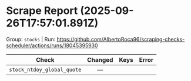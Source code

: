 # Scrape Report (2025-09-26T17:57:01.891Z)

Group: `stocks`  |  Run: https://github.com/AlbertoRoca96/scraping-checks-scheduler/actions/runs/18045395930

| Check | Changed | Keys | Error |
|---|:---:|:--|:--|
| `stock_ntdoy_global_quote` | — |  |  |
